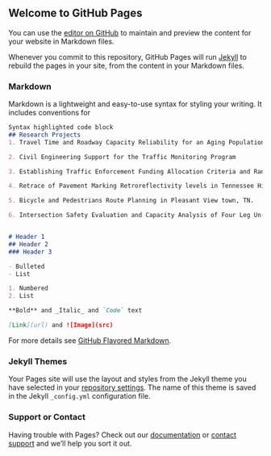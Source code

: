 ## Welcome to GitHub Pages

You can use the [editor on GitHub](https://github.com/ekidando/kidando.github.io/edit/master/index.md) to maintain and preview the content for your website in Markdown files.

Whenever you commit to this repository, GitHub Pages will run [Jekyll](https://jekyllrb.com/) to rebuild the pages in your site, from the content in your Markdown files.

### Markdown

Markdown is a lightweight and easy-to-use syntax for styling your writing. It includes conventions for

```markdown
Syntax highlighted code block
## Research Projects
1. Travel Time and Roadway Capacity Reliability for an Aging Population

2. Civil Engineering Support for the Traffic Monitoring Program 

3. Establishing Traffic Enforcement Funding Allocation Criteria and Ranking. 

4. Retrace of Pavement Marking Retroreflectivity levels in Tennessee Highways. 

5. Bicycle and Pedestrians Route Planning in Pleasant View town, TN.

6. Intersection Safety Evaluation and Capacity Analysis of Four Leg Un-Signalized Intersection located in Cooperstown, TN.


# Header 1
## Header 2
### Header 3

- Bulleted
- List

1. Numbered
2. List

**Bold** and _Italic_ and `Code` text

[Link](url) and ![Image](src)
```

For more details see [GitHub Flavored Markdown](https://guides.github.com/features/mastering-markdown/).

### Jekyll Themes

Your Pages site will use the layout and styles from the Jekyll theme you have selected in your [repository settings](https://github.com/ekidando/kidando.github.io/settings). The name of this theme is saved in the Jekyll `_config.yml` configuration file.

### Support or Contact

Having trouble with Pages? Check out our [documentation](https://help.github.com/categories/github-pages-basics/) or [contact support](https://github.com/contact) and we’ll help you sort it out.
